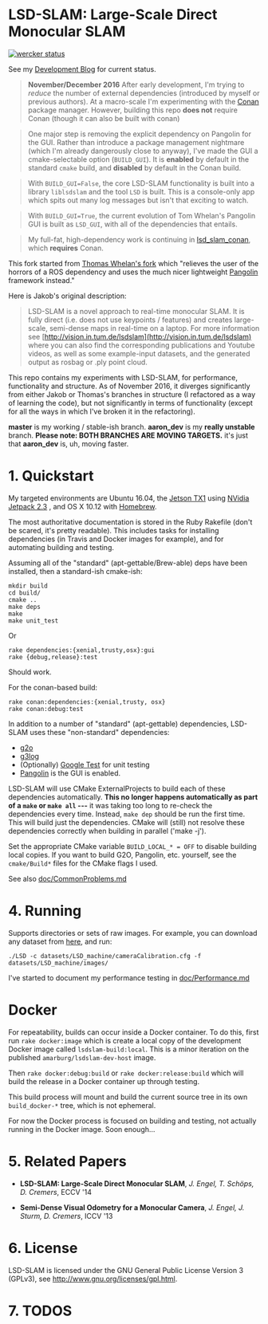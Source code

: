 # LSD-SLAM: Large-Scale Direct Monocular SLAM

[![wercker status](https://app.wercker.com/status/4c30e195acc92af03c75e1f3451b6916/m/master "wercker status")](https://app.wercker.com/project/byKey/4c30e195acc92af03c75e1f3451b6916)

See my [Development Blog](http://staff.washington.edu/amarburg/site/) for current status.

> __November/December 2016__ After early development, I'm trying to _reduce_ the number of external dependencies (introduced by myself or previous authors).   At a macro-scale I'm  experimenting with the [Conan](https://conan.io/) package manager.  However, building this repo __does not__ require Conan (though it can also be built with conan)

> One major step is removing the explicit dependency on Pangolin for the GUI.  Rather than introduce a package management nightmare (which I'm already dangerously close to anyway),  I've made the GUI a cmake-selectable option (`BUILD_GUI`).   It is __enabled__ by default in the standard `cmake` build, and __disabled__ by default in the Conan build.

> With `BUILD_GUI=False`, the core LSD-SLAM functionality is built into a library `liblsdslam` and the tool `LSD` is built.   This is a console-only app which spits out many log messages but isn't that exciting to watch.

> With `BUILD_GUI=True`, the current evolution of Tom Whelan's Pangolin GUI is built as `LSD_GUI`, with all of the dependencies that entails.

>  My full-fat, high-dependency work is continuing in [lsd_slam_conan](https://github.com/amarburg/lsd_slam_conan), which __requires__ Conan.

This fork started from [Thomas Whelan's fork](https://github.com/mp3guy/lsd_slam) which "relieves the user of the horrors of a ROS dependency and uses the much nicer lightweight [Pangolin](https://github.com/stevenlovegrove/Pangolin) framework instead."

Here is Jakob's original description:

> LSD-SLAM is a novel approach to real-time monocular SLAM. It is fully direct
> (i.e. does not use keypoints / features) and creates large-scale,
> semi-dense maps in real-time on a laptop. For more information see
> [http://vision.in.tum.de/lsdslam](http://vision.in.tum.de/lsdslam)
> where you can also find the corresponding publications and Youtube videos, as well as some
> example-input datasets, and the generated output as rosbag or .ply point cloud.

This repo contains my experiments with LSD-SLAM, for performance, functionality
and structure.   As of November 2016, it diverges significantly from either Jakob
or Thomas's branches in structure (I refactored as a way of learning the code),
but not significantly in terms of functionality (except for all the ways in which
I've broken it in the refactoring).

**master**  is my working / stable-ish branch.   **aaron_dev** is my **really unstable** branch.   **Please note: BOTH BRANCHES ARE MOVING TARGETS.**  it's just that **aaron_dev** is, uh, moving faster.

# 1. Quickstart

My targeted environments are Ubuntu 16.04, the [Jetson TX1](http://www.nvidia.com/object/jetson-tx1-module.html) using [NVidia Jetpack 2.3](https://developer.nvidia.com/embedded/jetpack) , and OS X 10.12 with [Homebrew](http://brew.sh/).

The most authoritative documentation is stored in the Ruby Rakefile (don't be scared, it's
pretty readable).   This includes tasks for installing dependencies (in Travis and Docker images for example),
and for automating building and testing.

Assuming all of the "standard" (apt-gettable/Brew-able) deps have been installed, then a standard-ish cmake-ish:

    mkdir build
    cd build/
    cmake ..
    make deps
    make
    make unit_test

Or

    rake dependencies:{xenial,trusty,osx}:gui
    rake {debug,release}:test

Should work.

For the conan-based build:

    rake conan:dependencies:{xenial,trusty, osx}
    rake conan:debug:test


In addition to a number of "standard" (apt-gettable) dependencies,
LSD-SLAM uses these "non-standard" dependencies:
 * [g2o](https://github.com/RainerKuemmerle/g2o)
 * [g3log](https://github.com/KjellKod/g3log)
 * (Optionally) [Google Test](https://github.com/google/googletest) for unit testing
 * [Pangolin](https://github.com/stevenlovegrove/Pangolin) is the GUI is enabled.

LSD-SLAM will use CMake ExternalProjects to build each of these
dependencies automatically.  **This no longer happens automatically as part
of a `make` or `make all` ---** it was taking too long to re-check the dependencies
every time.   Instead, `make dep` should be run the first time.  This will
build just the dependencies.  CMake will (still) not resolve these dependencies
correctly when building in parallel ('make -j').

Set the appropriate CMake variable `BUILD_LOCAL_* = OFF` to disable building
local copies.  If you want to build G2O, Pangolin, etc. yourself, see
the `cmake/Build*` files for the CMake flags I used.

See also [doc/CommonProblems.md](doc/CommonProblems.md)

# 4. Running

Supports directories or sets of raw images. For example, you can download
any dataset from [here](http://vision.in.tum.de/lsdslam), and run:

    ./LSD -c datasets/LSD_machine/cameraCalibration.cfg -f datasets/LSD_machine/images/

I've started to document my performance testing in [doc/Performance.md](doc/Performance.md)

# Docker

For repeatability, builds can occur inside a Docker container.   To do this,
first run `rake docker:image` which is create a local copy of the development Docker image called
`lsdslam-build:local`.   This is a minor iteration on the published `amarburg/lsdslam-dev-host`
image.

Then `rake docker:debug:build` or `rake docker:release:build` which will build the
release in a Docker container up through testing.

This build process will mount and build the current source tree in its own `build_docker-*` tree,
which is not ephemeral.

For now the Docker process is focused on building and testing, not actually running in the Docker image.  Soon enough...

# 5. Related Papers

* **LSD-SLAM: Large-Scale Direct Monocular SLAM**, *J. Engel, T. Schöps, D. Cremers*, ECCV '14

* **Semi-Dense Visual Odometry for a Monocular Camera**, *J. Engel, J. Sturm, D. Cremers*, ICCV '13

# 6. License

LSD-SLAM is licensed under the GNU General Public License Version 3 (GPLv3), see http://www.gnu.org/licenses/gpl.html.

# 7. TODOS

